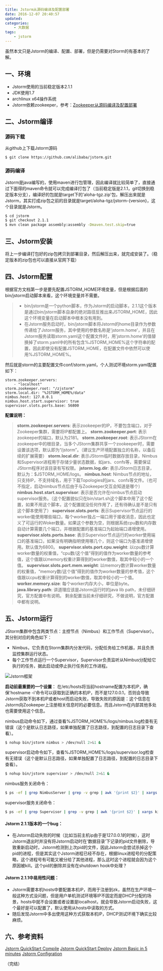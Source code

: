 ```yaml
---
title: Jstorm从源码编译及配置部署
date: 2016-12-07 20:40:57
updated: 
categories:
	- 大数据
tags:
	- jstorm
---
```


虽然本文只是Jstorm的编译、配置、部署，但是仍需要对Storm的有基本的了解。

## 一、环境

* Jstorm使用的当前稳定版本2.1.1
* JDK使用1.7
* archlinux x64操作系统
* Jstorm依赖zookeeper，参考：[Zookeeper从源码编译及配置部署](/2016/12/06-zookeeper-install.html)

## 二、Jstorm编译

### 源码下载

从github上下载Jstorm源码

``` bash
$ git clone https://github.com/alibaba/jstorm.git
```

### 源码编译

Jstorm是java编写的，使用maven进行包管理，因此编译就比较简单了，直接通过下面得的maven命令就可以完成编译打包了（当前稳定版是2.1.1，git切换到稳定版本分支），编译好的包就是target下的'aloha-tgz.zip'包，解压出来就是Jstorm，其实打成zip包之前的目录就是target/aloha-tgz/jstorm-{version}，这个目录就是Jstorm。

``` bash
$ cd jstorm
$ git checkout 2.1.1
$ mvn clean package assembly:assembly -Dmaven.test.skip=true
```

## 三、Jstorm安装

将上一步编译打包好的zip包拷贝到部署目录，然后解压出来，就完成安装了。（稳定版本的zip包也可以直接从官网下载）

## 四、Jstorm配置

根据官方文档第一步是要先配置JSTORM_HOME环境变量，但是根据后面的bin/jstorm启动脚本来看，这个环境变量并不需要。

> * bin/jstorm是一个python脚本，作为Jstorm的启动脚本，2.1.1这个版本是通过bin/jstorm脚本自身的绝对路径反推出来JSTORM_HOME，因此这个环境变量在启动脚本中根本没有用到。
> * 在Jstorm服务启动时，bin/jstorm脚本将Jstorm的home目录作为参数传递给了Jstorm服务，其中使用的参数名称是'jstorm.home'，并且在Jstorm服务读取storm.yaml这个配置文件时，用'jstorm.home'的值替换掉了storm.yaml中的所有包含%JSTORM_HOME%这个字符串的配置，因此即使没有配置JSTORM_HOME，在配置文件中依然可以使用%JSTORM_HOME%。

然后就是storm的主要配置文件conf/storm.yaml，个人测试环境storm.yaml配置如下：

``` configure
storm.zookeeper.servers:
    - "localhost"
storm.zookeeper.root: "/zjstorm"
storm.local.dir: "%JSTORM_HOME%/data"
nimbus.host: 127.0.0.1
nimbus.host.start.supervisor: true
supervisor.slots.ports.base: 56800
```

**配置说明：**

> **storm.zookeeper.servers**: 表示zookeeper的IP，不要包含端口，对于Zookeeper集群，需要将IP都配置上。
> **storm.zookeeper.port**: 表示zookeeper的端口，默认为2181。
> **storm.zookeeper.root**: 表示JStorm在zookeeper中的根目录，当多个JStorm集群共享一个zookeeper时，需要设置该选项，默认即为“/jstorm”。（建议生产环境配置独立的名称，以备后续的扩展需要）
> **storm.local.dir**: 表示JStorm临时数据存放目录，Nimbus和Supervisor进程用于存储少量状态数据，如jars、confs等，需要保证JStorm程序对该目录有写权限。
> **jstorm.log.dir**: 表示JStorm日志目录，默认为：$JSTORM_HOME/logs。
> **nimbus.host**: Nimbus节点的地址，只支持IP，不支持域名，用于下载Topologies的jars、confs等文件。（也可不指定，启动nimbus节点后由于与Zookeeper交互会知道是哪个）
> **nimbus.host.start.supervisor**: 表示是否允许在nimbus节点启动supervisor服务。（这个配置貌似只在bin/start.sh这个脚本中用了这个配置，如果不用这个脚本，这个配置就没任何作用了，还有待确认是不是只有这个脚本使用了）
> **supervisor.slots.ports**: 表示Supervisor节点运行的worker能使用哪些端口，每个worker独占一端口用于接收消息，因此也定义了可运行的Woker数量。如果这个参数为空，则根据系统cpu数和内存数自动计算需要几个端口，并根据配置的基准端口为起始端口递增使用。
> **supervisor.slots.ports.base**: 表示Supervisor节点运行的worker使用端口的基准端口，如果没有明确指明使用哪几个，则这个端口为基准递增使用。默认值为6800。
> **supervisor.slots.port.cpu.weight**: 以cpu数计算worker数量的权重值，“cpu数/这个值”得到的值作为worker数量的参考值，这个值跟以memory权重计算得到的worker数值，取其中较小的一个值。
> **supervisor.slots.port.mem.weight**: 以memory数计算worker数量的权重值，“memory数/这个值”得到的值作为worker数量的参考值，这个值跟以cpu权重计算得到的worker数值，取其中较小的一个值。
> **worker.memory.size**: 每个worker内存大小，单位是byte。
> **java.library.path**: 讲道理应该是Jstorm运行时的java lib path，未仔细研究，官方配置中有说明。
> 剩余配置当前未仔细研究，不做说明，官方配置中都有说明。

## 五、Jstorm运行

JStorm集群中包含两类节点：主控节点（Nimbus）和工作节点（Supervisor）。其分别对应的角色如下：

* Nimbus，它负责在Storm集群内分发代码，分配任务给工作机器，并且负责监控集群运行状态。
* 每个工作节点运行一个Supervisor，Supervisor负责监听从Nimbus分配给它执行的任务，据此启动或停止执行任务的工作进程。

![Jstorm框架](/uploads/jstorm-framework.png)

**启动前最重要的一个设置**：
在/etc/hosts将当前hostname配置为本机IP，确保'hostname -i'命令可以获取到正确的本机IP，而不是127.0.0.1，否则会导致Jstorm获取不到本机IP或者host而启动失败，导致失败的原因是：这个信息在Jstorm向Zookeeper上注册相关信息时的必要信息。而且Jstorm在内部其他多处也需要使用这个信息。

nimbus启动命令如下，通过查看%JSTORM_HOME%/logs/nimbus.log检查有无错误（这个是默认日志路径，如果单独配置了日志路径，到配置的日志目录下查看）。

``` bash
$ nohup bin/jstorm nimbus > /dev/null 2>&1 &
```

supervisor启动命令如下，查看%JSTORM_HOME%/logs/supervisor.log检查有无错误（这个是默认日志路径，如果单独配置了日志路径，到配置的日志目录下查看）。

``` bash
$ nohup bin/jstorm supervisor > /dev/null 2>&1 &
```

nimbus服务关闭命令：

``` bash
$ ps -ef | grep NimbusServer | grep -v grep | awk '{print $2}' | xargs kill
```

supervisor服务关闭命令：

``` bash
$ ps -ef | grep Supervisor | grep -v grep | awk '{print $2}' | xargs kill
```

#### Jstorm 2.1.1版本的一个bug：

* 在Jstorm启动失败的时候（比如当前主机ip由于是127.0.0.1的时候），这时Jstorm退出时并没有将Jstorm启动时在‘数据目录’下记录的pid文件删除，导致重新启动时，Jstorm检测到上次pid的文件，因此Jstorm会尝试杀掉这个pid的进程，但是其实这个Jstorm进程已经不存在，根据linux进程号的分配策略，这个进程号有可能又被分给了其他进程，那么这时这个进程就会因为这个原因被kill。这个pid的删除并没有在shutdown hook中处理？

#### Jstorm 2.1.1中易用性问题：

* Jstorm需要本机hosts中要配置本机IP，而用于注册到zk，虽然在生产环境一般这种方式没问题，但是用户单机测试环境等IP不固定而是DHCP分配的场景，hosts中就不会设置或者设置是localhost，就会导致Jstorm启动失败，这个最好是可以配置了，默认使用从hosts中读取的方式。
* 随后发现Jstorm中多出使用这种方式获取本机IP，DHCP测试环境下确实比较麻烦。

## 六、参考资料

[Jstorm QuickStart Compile](http://jstorm.io/quickstart_cn/Compile.html)
[Jstorm QuickStart Deploy](http://jstorm.io/quickstart_cn/Deploy/Standalone.html)
[Jstorm Basic in 5 minutes](https://github.com/alibaba/jstorm/wiki/JStorm-basics-in-5-min)
[Jstorm Configration](http://jstorm.io/Maintenance/Configuration.html)

（完结）